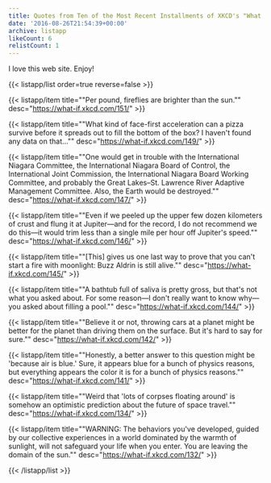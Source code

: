 ```yaml
---
title: Quotes from Ten of the Most Recent Installments of XKCD's "What If?"
date: '2016-08-26T21:54:39+00:00'
archive: listapp
likeCount: 6
relistCount: 1
---
```


I love this web site. Enjoy!

{{< listapp/list order=true reverse=false >}}

   {{< listapp/item title="\"Per pound, fireflies are brighter than the sun.\""
      desc="https://what-if.xkcd.com/151/" >}}

   {{< listapp/item title="\"What kind of face-first acceleration can a pizza survive before it spreads out to fill the bottom of the box? I haven't found any data on that…\""
      desc="https://what-if.xkcd.com/149/" >}}

   {{< listapp/item title="\"One would get in trouble with the International Niagara Committee, the International Niagara Board of Control, the International Joint Commission, the International Niagara Board Working Committee, and probably the Great Lakes–St. Lawrence River Adaptive Management Committee. Also, the Earth would be destroyed.\""
      desc="https://what-if.xkcd.com/147/" >}}

   {{< listapp/item title="\"Even if we peeled up the upper few dozen kilometers of crust and flung it at Jupiter—and for the record, I do not recommend we do this—it would trim less than a single mile per hour off Jupiter's speed.\""
      desc="https://what-if.xkcd.com/146/" >}}

   {{< listapp/item title="\"[This] gives us one last way to prove that you can't start a fire with moonlight: Buzz Aldrin is still alive.\""
      desc="https://what-if.xkcd.com/145/" >}}

   {{< listapp/item title="\"A bathtub full of saliva is pretty gross, but that's not what you asked about. For some reason—I don't really want to know why—you asked about filling a pool.\""
      desc="https://what-if.xkcd.com/144/" >}}

   {{< listapp/item title="\"Believe it or not, throwing cars at a planet might be better for the planet than driving them on the surface. But it's hard to say for sure.\""
      desc="https://what-if.xkcd.com/142/" >}}

   {{< listapp/item title="\"Honestly, a better answer to this question might be 'because air is blue.' Sure, it appears blue for a bunch of physics reasons, but everything appears the color it is for a bunch of physics reasons.\""
      desc="https://what-if.xkcd.com/141/" >}}

   {{< listapp/item title="\"Weird that 'lots of corpses floating around' is somehow an optimistic prediction about the future of space travel.\""
      desc="https://what-if.xkcd.com/134/" >}}

   {{< listapp/item title="\"WARNING: The behaviors you've developed, guided by our collective experiences in a world dominated by the warmth of sunlight, will not safeguard your life when you enter. You are leaving the domain of the sun.\""
      desc="https://what-if.xkcd.com/132/" >}}

{{< /listapp/list >}}
